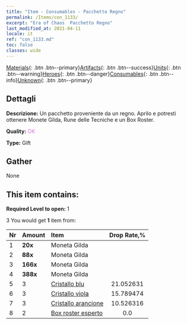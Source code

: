 ```yaml
---
title: "Item - Consumables - Pacchetto Regno"
permalink: /Items/con_1133/
excerpt: "Era of Chaos  Pacchetto Regno"
last_modified_at: 2021-04-11
locale: it
ref: "con_1133.md"
toc: false
classes: wide
---
```

 [Materials](/it/Items/){: .btn .btn--primary}[Artifacts](/it/Items/Artifacts/){: .btn .btn--success}[Units](/it/Items/Units/){: .btn .btn--warning}[Heroes](/it/Items/Heroes/){: .btn .btn--danger}[Consumables](/it/Items/Consumables/){: .btn .btn--info}[Unknown](/it/Items/Unknown/){: .btn .btn--primary}

## Dettagli
 **Descrizione:** Un pacchetto proveniente da un regno. Aprilo e potresti ottenere Monete Gilda, Rune delle Tecniche e un Box Roster.

 **Quality:** <span style="color: #DA70D6">OK</span>

 **Type:** Gift

## Gather

  None

## This item contains:

 **Required Level to open:** 1

 3 You would get **1** item  from:

  | Nr | Amount |     Item    | Drop Rate,% |
  |:---|:-------|:------------|:---------:|
  | 1 |  **20x** | Moneta Gilda |  | 21.052631 | 
  | 2 |  **88x** | Moneta Gilda |  | 15.789474 | 
  | 3 |  **166x** | Moneta Gilda |  | 10.526316 | 
  | 4 |  **388x** | Moneta Gilda |  | 5.263158 | 
  | 5 | 3 | [Cristallo blu](/it/Items/con_716/) | 21.052631 | 
  | 6 | 3 | [Cristallo viola](/it/Items/con_720/) | 15.789474 | 
  | 7 | 3 | [Cristallo arancione](/it/Items/con_730/) | 10.526316 | 
  | 8 | 2 | [Box roster esperto](/it/Items/con_760/) | 0.0 | 
